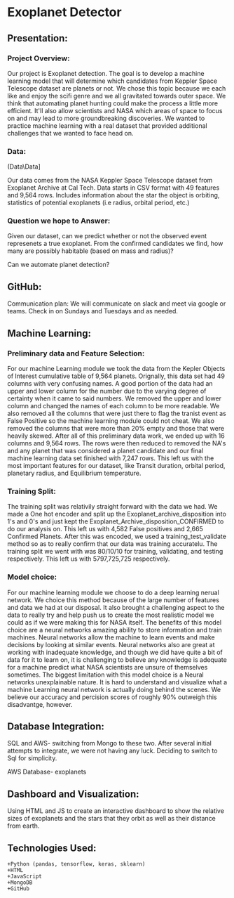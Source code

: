 
# Exoplanet Detector

## Presentation:
### Project Overview: 

Our project is Exoplanet detection. The goal is to develop a machine learning model that will determine which candidates from Keppler Space Telescope dataset are planets or not. 
We chose this topic because we each like and enjoy the scifi genre and we all gravitated towards outer space. We think that automating planet hunting could make the process a little more efficient. It'll also allow scientists and NASA which areas of space to focus on and may lead to more groundbreaking discoveries. We wanted to practice machine learning with a real dataset that provided additional challenges that we wanted to face head on. 

### Data:

(Data\Data]

Our data comes from the NASA Keppler Space Telescope dataset from Exoplanet Archive at Cal Tech. Data starts in CSV format with 49 features and 9,564 rows. Includes information about the star the object is orbiting, statistics of potential exoplanets (i.e radius, orbital period, etc.)

### Question we hope to Answer:

Given our dataset, can we predict whether or not the observed event represenets a true exoplanet. From the confirmed candidates we find, how many are possibly habitable (based on mass and radius)? 

Can we automate planet detection?


## GitHub:

Communication plan: We will communicate on slack and meet via google or teams. Check in on Sundays and Tuesdays and as needed. 


## Machine Learning:

### Preliminary data and Feature Selection: 
For our machine Learning module we took the data from the Kepler Objects of Interest cumulative table of 9,564 planets. Orignally, this data set had 49 columns with very confusing names. A good portion of the data had an upper and lower column for the number due to the varying degree of certainty when it came to said numbers. We removed the upper and lower column and changed the names of each column to be more readable. We also removed all the columns that were just there to flag the tranist event as False Positive so the machine learning module could not cheat. We also removed the columns that were more than 20% empty and those that were heavily skewed. After all of this preliminary data work, we ended up with 16 columns and 9,564 rows. The rows were then reduced to removed the NA's and any planet that was considered a planet candidate and our final machine learning data set finished with 7,247 rows. This left us with the most important features for our dataset, like Transit duration, orbital period, planetary radius, and Equilibrium temperature.
### Training Split: 
The training split was relativily straight forward with the data we had. We made a One hot encoder and split up the Exoplanet_archive_disposition into 1's and 0's and just kept the Exoplanet_Archive_disposition_CONFIRMED to do our analysis on. This left us with 4,582 False positives and 2,665 Confirmed Planets. After this was encoded, we used a training_test_validate method so as to really confirm that our data was training accuratelu. The training split we went with was 80/10/10 for training, validating, and testing respectively. This left us with 5797,725,725 respectively.
### Model choice: 
For our machine learning module we choose to do a deep learning nerual network. We choice this method because of the large number of features and data we had at our disposal. It also brought a challenging aspect to the data to really try and help push us to create the most realistic model we could as if we were making this for NASA itself. The benefits of this model choice are a neural networks amazing ability to store information and train machines. Neural networks allow the machine to learn events and make decisions by looking at similar events. Neural networks also are great at working with inadequate knowledge, and though we did have quite a bit of data for it to learn on, it is challenging to believe any knowledge is adequate for a machine predict what NASA scientists are unsure of themselves sometimes. The biggest limitation with this model choice is a Neural networks unexplainable nature. It is hard to understand and visualize what a machine Learning neural network is actually doing behind the scenes. We believe our accuracy and percision scores of roughly 90% outweigh this disadvantge, however.


## Database Integration:
SQL and AWS- switching from Mongo to these two. After several initial attempts to integrate, we were not having any luck. Deciding to switch to Sql for simplicity. 

AWS Database- exoplanets


## Dashboard and Visualization:
Using HTML and JS to create an interactive dashboard to show the relative sizes of exoplanets and the stars that they orbit as well as their distance from earth. 


## Technologies Used:
    +Python (pandas, tensorflow, keras, sklearn)
    +HTML 
    +JavaScript
    +MongoDB
    +GitHub



